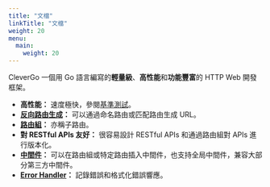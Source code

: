```yaml
---
title: "文檔"
linkTitle: "文檔"
weight: 20
menu:
  main:
    weight: 20
---
```


CleverGo 一個用 Go 語言編寫的<strong>輕量級</strong>、<strong>高性能</strong>和<strong>功能豐富</strong>的 HTTP Web 開發框架。

- **高性能：** 速度極快，參閱[基準測試](/zh/docs/benchmark)。
- **[反向路由生成](/zh/docs/routing/url-generation)：** 可以通過命名路由或匹配路由生成 URL。
- **[路由組](/zh/docs/routing/route-group)：** 亦稱子路由。
- **對 RESTful APIs 友好：** 很容易設計 RESTful APIs 和通過路由組對 APIs 進行版本化。
- **[中間件](/zh/docs/middleware)：** 可以在路由組或特定路由插入中間件，也支持全局中間件，兼容大部分第三方中間件。
- **[Error Handler](/zh/docs/error-handling)：** 記錄錯誤和格式化錯誤響應。
